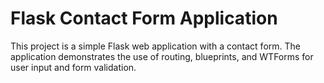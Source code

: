 # Flask Contact Form Application

This project is a simple Flask web application with a contact form. 
The application demonstrates the use of routing, blueprints, and WTForms for user input and form validation.

